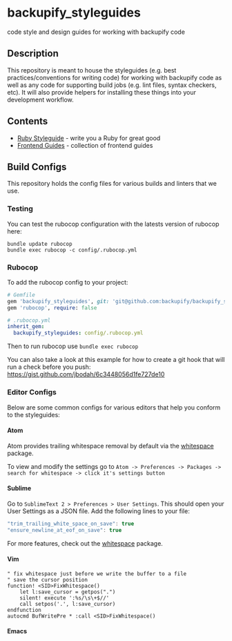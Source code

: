 # backupify_styleguides
code style and design guides for working with backupify code

## Description

This repository is meant to house the styleguides (e.g. best practices/conventions for writing code) for working with backupify code
as well as any code for supporting build jobs (e.g. lint files, syntax checkers, etc). It will also provide helpers for installing
these things into your development workflow.

## Contents

* [Ruby Styleguide](https://github.com/backupify/backupify_styleguides/blob/master/RubyStyleguide.md) - write you a Ruby for great good
* [Frontend Guides](https://github.com/backupify/backupify_styleguides/blob/master/FrontendGuides.md) - collection of frontend guides

## Build Configs

This repository holds the config files for various builds and linters that we use.

### Testing

You can test the rubocop configuration with the latests version of rubocop here:

```
bundle update rubocop
bundle exec rubocop -c config/.rubocop.yml
```

### Rubocop

To add the rubocop config to your project:

```rb
# Gemfile
gem 'backupify_styleguides', git: 'git@github.com:backupify/backupify_styleguides.git', require: false
gem 'rubocop', require: false
```

```yml
# .rubocop.yml
inherit_gem:
  backupify_styleguides: config/.rubocop.yml
```

Then to run rubocop use `bundle exec rubocop`

You can also take a look at this example for how to create a git hook that will run a check before you push: https://gist.github.com/jbodah/6c3448056d1fe727de10

### Editor Configs

Below are some common configs for various editors that help you conform to the styleguides:

#### Atom

Atom provides trailing whitespace removal by default via the [whitespace](https://atom.io/packages/whitespace) package.

To view and modify the settings go to `Atom -> Preferences -> Packages -> search for whitespace -> click it's settings button`

#### Sublime

Go to `SublimeText 2 > Preferences > User Settings`. This should open your User Settings as a JSON file. Add the following lines to your file:

```javascript
"trim_trailing_white_space_on_save": true
"ensure_newline_at_eof_on_save": true
```

For more features, check out the [whitespace](https://packagecontrol.io/packages/Whitespace) package.

#### Vim

```
" fix whitespace just before we write the buffer to a file
" save the cursor position
function! <SID>FixWhitespace()
    let l:save_cursor = getpos(".")
    silent! execute ':%s/\s\+$//'
    call setpos('.', l:save_cursor)
endfunction
autocmd BufWritePre * :call <SID>FixWhitespace()
```

#### Emacs


